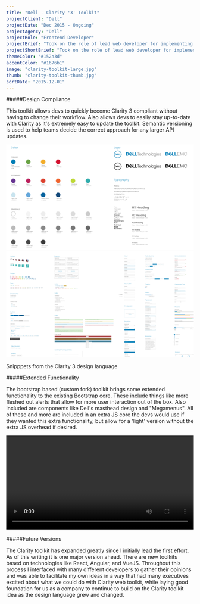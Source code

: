 ```yaml
---
title: "Dell - Clarity '3' Toolkit"
projectClient: "Dell"
projectDate: "Dec 2015 - Ongoing"
projectAgency: "Dell"
projectRole: "Frontend Developer"
projectBrief: "Took on the role of lead web developer for implementing Dell's Clarity Design Language in a web toolkit. This toolkit is based upon Bootstrap 3 and takes on a couple different roles in the dev cycle for existing Dell workers."
projectShortBrief: "Took on the role of lead web developer for implementing Dell's Clarity Design Language in a web toolkit."
themeColor: "#152a3d"
accentColor: "#1676b1"
image: "clarity-toolkit-large.jpg"
thumb: "clarity-toolkit-thumb.jpg"
sortDate: "2015-12-01"
---
```


#####Design Compliance

This toolkit allows devs to quickly become Clarity 3 compliant without having to change their workflow. Also allows devs to easily stay up-to-date with Clarity as it's extremely easy to update the toolkit. Semantic versioning is used to help teams decide the correct approach for any larger API updates.

<div class="photo-grid-container">
<div class="photo-grid"><img src="clarity_1.jpg" />
<img src="clarity_2.jpg"/></div>
</div>
<p class="photo-grid-subtitle">Snipppets from the Clarity 3 design language</p>

#####Extended Functionality

The bootstrap based (custom fork) toolkit brings some extended functionality to the existing Bootstrap core. These include things like more fleshed out alerts that allow for more user interaction out of the box. Also included are components like Dell's masthead design and "Megamenus". All of these and more are included in an extra JS core the devs would use if they wanted this extra functionality, but allow for a 'light' version without the extra JS overhead if desired.

<video width="100%" autoplay loop>
<source src="/clarity-dashboard.mp4" type="video/mp4">
</video>

#####Future Versions

The Clarity toolkit has expanded greatly since I initially lead the first effort. As of this writing it is one major version ahead. There are new toolkits based on technologies like React, Angular, and VueJS. Throughout this process I interfaced with many different developers to gather their opinions and was able to facilitate my own ideas in a way that had many executives excited about what we could do with Clarity web toolkit, while laying good foundation for us as a company to continue to build on the Clarity toolkit idea as the design language grew and changed.